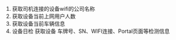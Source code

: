 1. 获取司机连接的设备wifi的公司名称   
1. 获取设备当前上网用户人数     
1. 获取设备当前车辆信息   
1. 设备日检 获取设备 车牌号、SN、WIFI连接、Portal页面等检测信息    